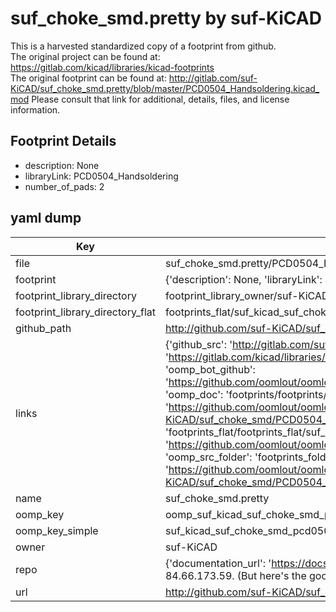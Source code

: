 # suf_choke_smd.pretty by suf-KiCAD  
This is a harvested standardized copy of a footprint from github.  
The original project can be found at:  
https://gitlab.com/kicad/libraries/kicad-footprints  
The original footprint can be found at:
http://gitlab.com/suf-KiCAD/suf_choke_smd.pretty/blob/master/PCD0504_Handsoldering.kicad_mod
Please consult that link for additional, details, files, and license information.  
## Footprint Details
* description: None  
* libraryLink: PCD0504_Handsoldering  
* number_of_pads: 2  
## yaml dump  
| Key | Value |  
| --- | --- |  
| file | suf_choke_smd.pretty/PCD0504_Handsoldering.kicad_mod |  
| footprint | {'description': None, 'libraryLink': 'PCD0504_Handsoldering', 'number_of_pads': 2} |  
| footprint_library_directory | footprint_library_owner/suf-KiCAD_suf_choke_smd.pretty |  
| footprint_library_directory_flat | footprints_flat/suf_kicad_suf_choke_smd_pcd0504_handsoldering/working |  
| github_path | http://github.com/suf-KiCAD/suf_choke_smd.pretty/blob/master/PCD0504_Handsoldering.kicad_mod |  
| links | {'github_src': 'http://gitlab.com/suf-KiCAD/suf_choke_smd.pretty/blob/master/PCD0504_Handsoldering.kicad_mod', 'github_src_repo': 'https://gitlab.com/kicad/libraries/kicad-footprints', 'oomp_bot': 'footprints/suf_kicad_suf_choke_smd_pcd0504_handsoldering/working', 'oomp_bot_github': 'https://github.com/oomlout/oomlout_oomp_footprint_bot/tree/main/footprints/suf_kicad_suf_choke_smd_pcd0504_handsoldering/working', 'oomp_doc': 'footprints/footprints/suf-KiCAD/suf_choke_smd/PCD0504_Handsoldering/working/', 'oomp_doc_github': 'https://github.com/oomlout/oomlout_oomp_footprint_doc/tree/main/footprints/footprints/suf-KiCAD/suf_choke_smd/PCD0504_Handsoldering/working', 'oomp_src_flat': 'footprints_flat/footprints_flat/suf_kicad_suf_choke_smd_pcd0504_handsoldering/working', 'oomp_src_flat_github': 'https://github.com/oomlout/oomlout_oomp_footprint_src/tree/main/footprints_flat/suf_kicad_suf_choke_smd_pcd0504_handsoldering/working', 'oomp_src_folder': 'footprints_folder/footprints_folder/suf-KiCAD/suf_choke_smd/PCD0504_Handsoldering/working', 'oomp_src_folder_github': 'https://github.com/oomlout/oomlout_oomp_footprint_src/tree/main/footprints_folder/suf-KiCAD/suf_choke_smd/PCD0504_Handsoldering/working'} |  
| name | suf_choke_smd.pretty |  
| oomp_key | oomp_suf_kicad_suf_choke_smd_pcd0504_handsoldering |  
| oomp_key_simple | suf_kicad_suf_choke_smd_pcd0504_handsoldering |  
| owner | suf-KiCAD |  
| repo | {'documentation_url': 'https://docs.github.com/rest/overview/resources-in-the-rest-api#rate-limiting', 'message': "API rate limit exceeded for 84.66.173.59. (But here's the good news: Authenticated requests get a higher rate limit. Check out the documentation for more details.)"} |  
| url | http://github.com/suf-KiCAD/suf_choke_smd.pretty |  


